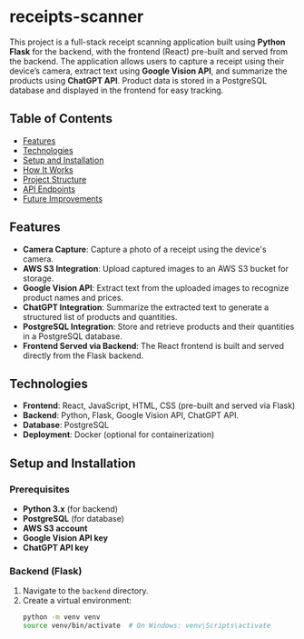 # receipts-scanner


This project is a full-stack receipt scanning application built using **Python Flask** for the backend, with the frontend (React) pre-built and served from the backend. The application allows users to capture a receipt using their device’s camera, extract text using **Google Vision API**, and summarize the products using **ChatGPT API**. Product data is stored in a PostgreSQL database and displayed in the frontend for easy tracking.

## Table of Contents
- [Features](#features)
- [Technologies](#technologies)
- [Setup and Installation](#setup-and-installation)
- [How It Works](#how-it-works)
- [Project Structure](#project-structure)
- [API Endpoints](#api-endpoints)
- [Future Improvements](#future-improvements)

## Features
- **Camera Capture**: Capture a photo of a receipt using the device's camera.
- **AWS S3 Integration**: Upload captured images to an AWS S3 bucket for storage.
- **Google Vision API**: Extract text from the uploaded images to recognize product names and prices.
- **ChatGPT Integration**: Summarize the extracted text to generate a structured list of products and quantities.
- **PostgreSQL Integration**: Store and retrieve products and their quantities in a PostgreSQL database.
- **Frontend Served via Backend**: The React frontend is built and served directly from the Flask backend.

## Technologies
- **Frontend**: React, JavaScript, HTML, CSS (pre-built and served via Flask)
- **Backend**: Python, Flask, Google Vision API, ChatGPT API.
- **Database**: PostgreSQL
- **Deployment**: Docker (optional for containerization)

## Setup and Installation

### Prerequisites
- **Python 3.x** (for backend)
- **PostgreSQL** (for database)
- **AWS S3 account**
- **Google Vision API key**
- **ChatGPT API key**

### Backend (Flask)
1. Navigate to the `backend` directory.
2. Create a virtual environment:
   ```bash
   python -m venv venv
   source venv/bin/activate  # On Windows: venv\Scripts\activate

